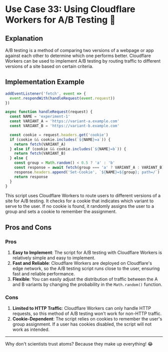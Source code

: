 # Use Case 33: Using Cloudflare Workers for A/B Testing 🧪

## Explanation

A/B testing is a method of comparing two versions of a webpage or app against each other to determine which one performs better. Cloudflare Workers can be used to implement A/B testing by routing traffic to different versions of a site based on certain criteria.

## Implementation Example

```javascript
addEventListener('fetch', event => {
  event.respondWith(handleRequest(event.request))
})

async function handleRequest(request) {
  const NAME = 'experiment-1'
  const VARIANT_A = 'https://variant-a.example.com'
  const VARIANT_B = 'https://variant-b.example.com'

  const cookie = request.headers.get('cookie')
  if (cookie && cookie.includes(`${NAME}=a`)) {
    return fetch(VARIANT_A)
  } else if (cookie && cookie.includes(`${NAME}=b`)) {
    return fetch(VARIANT_B)
  } else {
    const group = Math.random() < 0.5 ? 'a' : 'b'
    const response = await fetch(group === 'a' ? VARIANT_A : VARIANT_B)
    response.headers.append('Set-Cookie', `${NAME}=${group}; path=/`)
    return response
  }
}
```

This script uses Cloudflare Workers to route users to different versions of a site for A/B testing. It checks for a cookie that indicates which variant to serve to the user. If no cookie is found, it randomly assigns the user to a group and sets a cookie to remember the assignment.

## Pros and Cons

### Pros

1. **Easy to Implement**: The script for A/B testing with Cloudflare Workers is relatively simple and easy to implement.
2. **Fast and Reliable**: Cloudflare Workers are deployed on Cloudflare's edge network, so the A/B testing script runs close to the user, ensuring fast and reliable performance.
3. **Flexible**: You can easily adjust the distribution of traffic between the A and B variants by changing the probability in the `Math.random()` function.

### Cons

1. **Limited to HTTP Traffic**: Cloudflare Workers can only handle HTTP requests, so this method of A/B testing won't work for non-HTTP traffic.
2. **Cookie-Dependent**: The script relies on cookies to remember the user's group assignment. If a user has cookies disabled, the script will not work as intended.

---

Why don't scientists trust atoms? Because they make up everything! 😂